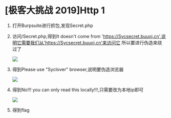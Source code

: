 # [极客大挑战 2019]Http 1

1. 打开Burpsuite进行抓包,发现Secret.php
2. 访问/Secret.php,得到It doesn't come from 'https://Sycsecret.buuoj.cn',说明它需要我们从'https://Sycsecret.buuoj.cn'来访问它
   所以要进行伪造来绕过了

    ![](https://s21.ax1x.com/2024/04/06/pFqsUhT.png)
3. 得到Please use "Syclover" browser,说明要伪造浏览器

    ![](https://s21.ax1x.com/2024/04/06/pFqs0c4.png)
4. 得到No!!! you can only read this locally!!!,只需要改为本地ip即可

    ![](https://s21.ax1x.com/2024/04/06/pFqsgN6.png)
5. 得到flag